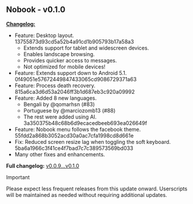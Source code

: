## Nobook - v0.1.0

<ins>**Changelog:**</ins>

* Feature: Desktop layout. 13755873d93cd5a52b4a91cd1b905793b17a58a3
    * Extends support for tablet and widescreen devices.
    * Enables landscape browsing.
    * Provides quicker access to messages.
    * Not optimized for mobile devices!
* Feature: Extends support down to Android 5.1. 0f49051e57672449847433065cd9086729371a63
* Feature: Process death recovery. 815a6ca3d6d53a2046ff3b1d687eb3c920a09992
* Feature: Added 8 new languages. 
  * Bengali by @qomarhsn (#83)
  * Portuguese by @marciozomb13 (#88)
  * The rest were added using AI. 3a350375b48c68b6d9ecacedbeeb693ea026649f
* Feature: Nobook menu follows the facebook theme. 55fdd2a868b3052acd30a0ac7cfa1998cd8d661e
* Fix: Reduced screen resize lag when toggling the soft keyboard. 5ba6a1966c3f41ce4f7bad7c7c389573569bd033
* Many other fixes and enhancements.

**Full changelog:** [v0.0.9...v0.1.0](https://github.com/ycngmn/Nobook/compare/v0.0.9...v0.1.0)

>[!IMPORTANT]
> Please expect less frequent releases from this update onward.
> Userscripts will be maintained as needed without requiring additional updates.
